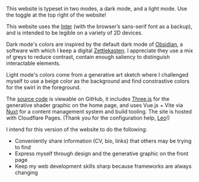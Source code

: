 This website is typeset in two modes, a dark mode, and a light mode. Use the toggle at the top right of the website!

This website uses the [Inter](https://fonts.google.com/specimen/Inter) (with the browser’s sans-serif font as a backup), and is intended to be legible on a variety of 2D devices. 

Dark mode's colors are inspired by the default dark mode of [Obsidian](https://obsidian.md/), a software with which I keep a digital [Zettlekasten](https://en.wikipedia.org/wiki/Zettelkasten). I appreciate they use a mix of greys to reduce contrast, contain enough saliency to distinguish interactable elements.

Light mode's colors come from a generative art sketch where I challenged myself to use a beige color as the background and find constrastive colors for the swirl in the foreground.

The [source code](https://github.com/smrghsh/samir-is-on-the-internet) is viewable on GitHub, it includes [Three.js](https://threejs-journey.com/) for the generative shader graphic on the home page, and uses Vue.js + Vite via [Nuxt](https://nuxt.com/) for a content management system and build tooling. The site is hosted with Cloudflare Pages. (Thank you for the configuration help, [Leo](https://github.com/TheInnerParty)!)

I intend for this version of the website to do the following:
- Conveniently share information (CV, bio, links) that others may be trying to find
- Express myself through design and the generative graphic on the front page
- Keep my web development skills sharp because frameworks are always changing
<!-- - Display a selection of my projects, and be extendable to future work -->


